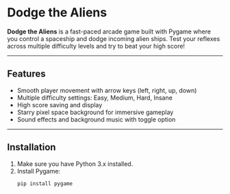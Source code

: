 # Dodge the Aliens

**Dodge the Aliens** is a fast-paced arcade game built with Pygame where you control a spaceship and dodge incoming alien ships. Test your reflexes across multiple difficulty levels and try to beat your high score!

---

## Features

- Smooth player movement with arrow keys (left, right, up, down)
- Multiple difficulty settings: Easy, Medium, Hard, Insane
- High score saving and display
- Starry pixel space background for immersive gameplay
- Sound effects and background music with toggle option

---

## Installation

1. Make sure you have Python 3.x installed.
2. Install Pygame:
   ```bash
   pip install pygame
